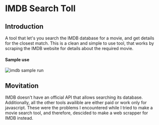 # IMDB Search Toll

Introduction
------------

A tool that let's you search the IMDB database for a movie, and get details for the closest match. This is a clean and simple to use tool, that works by scraping the IMDB website for details about the required movie. 
#### Sample use
![imdb sample run](https://user-images.githubusercontent.com/19142014/27253149-98839b20-538c-11e7-961e-0c9c763452a2.png)

Movitation
----------
IMDB doesn't have an official API that allows searching its database. Additionally, all the other tools availible are either paid or work only for javascript. These were the problems I encountered while I tried to make a movie search tool, and therefore, descided to make a web scrapper for IMDB instead.

